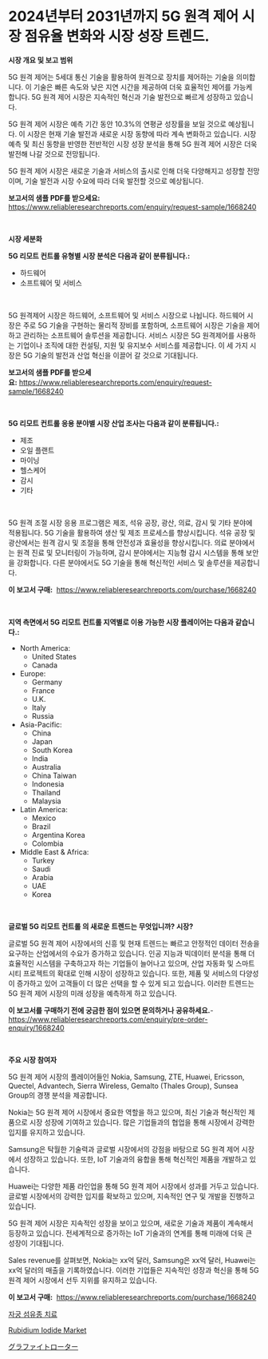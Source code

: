 <p><h1>2024년부터 2031년까지 5G 원격 제어 시장 점유율 변화와 시장 성장 트렌드.</h1></p><p><strong>시장 개요 및 보고 범위</strong></p>
<p><p>5G 원격 제어는 5세대 통신 기술을 활용하여 원격으로 장치를 제어하는 기술을 의미합니다. 이 기술은 빠른 속도와 낮은 지연 시간을 제공하여 더욱 효율적인 제어를 가능케 합니다. 5G 원격 제어 시장은 지속적인 혁신과 기술 발전으로 빠르게 성장하고 있습니다. </p><p>5G 원격 제어 시장은 예측 기간 동안 10.3%의 연평균 성장률을 보일 것으로 예상됩니다. 이 시장은 현재 기술 발전과 새로운 시장 동향에 따라 계속 변화하고 있습니다. 시장 예측 및 최신 동향을 반영한 전반적인 시장 성장 분석을 통해 5G 원격 제어 시장은 더욱 발전해 나갈 것으로 전망됩니다. </p><p>5G 원격 제어 시장은 새로운 기술과 서비스의 출시로 인해 더욱 다양해지고 성장할 전망이며, 기술 발전과 시장 수요에 따라 더욱 발전할 것으로 예상됩니다.</p></p>
<p><strong>보고서의 샘플 PDF를 받으세요:</strong> <a href="https://www.reliableresearchreports.com/enquiry/request-sample/1668240">https://www.reliableresearchreports.com/enquiry/request-sample/1668240</a></p>
<p>&nbsp;</p>
<p><strong>시장 세분화</strong></p>
<p><strong>5G 리모트 컨트롤 유형별 시장 분석은 다음과 같이 분류됩니다.:</strong></p>
<p><ul><li>하드웨어</li><li>소프트웨어 및 서비스</li></ul></p>
<p>&nbsp;</p>
<p><p>5G 원격제어 시장은 하드웨어, 소프트웨어 및 서비스 시장으로 나뉩니다. 하드웨어 시장은 주로 5G 기술을 구현하는 물리적 장비를 포함하며, 소프트웨어 시장은 기술을 제어하고 관리하는 소프트웨어 솔루션을 제공합니다. 서비스 시장은 5G 원격제어를 사용하는 기업이나 조직에 대한 컨설팅, 지원 및 유지보수 서비스를 제공합니다. 이 세 가지 시장은 5G 기술의 발전과 산업 혁신을 이끌어 갈 것으로 기대됩니다.</p></p>
<p><strong>보고서의 샘플 PDF를 받으세요:</strong>&nbsp;<a href="https://www.reliableresearchreports.com/enquiry/request-sample/1668240">https://www.reliableresearchreports.com/enquiry/request-sample/1668240</a></p>
<p>&nbsp;</p>
<p><strong> 5G 리모트 컨트롤 응용 분야별 시장 산업 조사는 다음과 같이 분류됩니다.:</strong></p>
<p><ul><li>제조</li><li>오일 플랜트</li><li>마이닝</li><li>헬스케어</li><li>감시</li><li>기타</li></ul></p>
<p>&nbsp;</p>
<p><p>5G 원격 조절 시장 응용 프로그램은 제조, 석유 공장, 광산, 의료, 감시 및 기타 분야에 적용됩니다. 5G 기술을 활용하여 생산 및 제조 프로세스를 향상시킵니다. 석유 공장 및 광산에서는 원격 감시 및 조절을 통해 안전성과 효율성을 향상시킵니다. 의료 분야에서는 원격 진료 및 모니터링이 가능하며, 감시 분야에서는 지능형 감시 시스템을 통해 보안을 강화합니다. 다른 분야에서도 5G 기술을 통해 혁신적인 서비스 및 솔루션을 제공합니다.</p></p>
<p><strong>이 보고서 구매:</strong>&nbsp; <a href="https://www.reliableresearchreports.com/purchase/1668240">https://www.reliableresearchreports.com/purchase/1668240</a></p>
<p>&nbsp;</p>
<p><strong>지역 측면에서 5G 리모트 컨트롤 지역별로 이용 가능한 시장 플레이어는 다음과 같습니다.:</strong></p>
<p><ul>
    <li>
        North America:
        <ul>
            <li>United States</li>
            <li>Canada</li>
        </ul>
    </li>
    <li>
        Europe:
        <ul>
            <li>Germany</li>
            <li>France</li>
            <li>U.K.</li>
            <li>Italy</li>
            <li>Russia</li>
        </ul>
    </li>
    <li>
        Asia-Pacific:
        <ul>
            <li>China</li>
            <li>Japan</li>
            <li>South Korea</li>
            <li>India</li>
            <li>Australia</li>
            <li>China Taiwan</li>
            <li>Indonesia</li>
            <li>Thailand</li>
            <li>Malaysia</li>
        </ul>
    </li>
    <li>
        Latin America:
        <ul>
            <li>Mexico</li>
            <li>Brazil</li>
            <li>Argentina Korea</li>
            <li>Colombia</li>
        </ul>
    </li>
    <li>
        Middle East & Africa:
        <ul>
            <li>Turkey</li>
            <li>Saudi</li>
            <li>Arabia</li>
            <li>UAE</li>
            <li>Korea</li>
        </ul>
    </li>
    </ul></p>
<p>&nbsp;</p>
<p><strong>글로벌 5G 리모트 컨트롤 의 새로운 트렌드는 무엇입니까? 시장?</strong></p>
<p><p>글로벌 5G 원격 제어 시장에서의 신흥 및 현재 트렌드는 빠르고 안정적인 데이터 전송을 요구하는 산업에서의 수요가 증가하고 있습니다. 인공 지능과 빅데이터 분석을 통해 더 효율적인 시스템을 구축하고자 하는 기업들이 늘어나고 있으며, 산업 자동화 및 스마트 시티 프로젝트의 확대로 인해 시장이 성장하고 있습니다. 또한, 제품 및 서비스의 다양성이 증가하고 있어 고객들이 더 많은 선택을 할 수 있게 되고 있습니다. 이러한 트렌드는 5G 원격 제어 시장의 미래 성장을 예측하게 하고 있습니다.</p></p>
<p><strong>이 보고서를 구매하기 전에 궁금한 점이 있으면 문의하거나 공유하세요.</strong>- <a href="https://www.reliableresearchreports.com/enquiry/pre-order-enquiry/1668240">https://www.reliableresearchreports.com/enquiry/pre-order-enquiry/1668240</a></p>
<p>&nbsp;</p>
<p><strong>주요 시장 참여자</strong></p>
<p><p>5G 원격 제어 시장의 플레이어들인 Nokia, Samsung, ZTE, Huawei, Ericsson, Quectel, Advantech, Sierra Wireless, Gemalto (Thales Group), Sunsea Group의 경쟁 분석을 제공합니다. </p><p>Nokia는 5G 원격 제어 시장에서 중요한 역할을 하고 있으며, 최신 기술과 혁신적인 제품으로 시장 성장에 기여하고 있습니다. 많은 기업들과의 협업을 통해 시장에서 강력한 입지를 유지하고 있습니다. </p><p>Samsung은 탁월한 기술력과 글로벌 시장에서의 강점을 바탕으로 5G 원격 제어 시장에서 성장하고 있습니다. 또한, IoT 기술과의 융합을 통해 혁신적인 제품을 개발하고 있습니다.</p><p>Huawei는 다양한 제품 라인업을 통해 5G 원격 제어 시장에서 성과를 거두고 있습니다. 글로벌 시장에서의 강력한 입지를 확보하고 있으며, 지속적인 연구 및 개발을 진행하고 있습니다.</p><p>5G 원격 제어 시장은 지속적인 성장을 보이고 있으며, 새로운 기술과 제품이 계속해서 등장하고 있습니다. 전세계적으로 증가하는 IoT 기술과의 연계를 통해 미래에 더욱 큰 성장이 기대됩니다.</p><p>Sales revenue를 살펴보면, Nokia는 xx억 달러, Samsung은 xx억 달러, Huawei는 xx억 달러의 매출을 기록하였습니다. 이러한 기업들은 지속적인 성장과 혁신을 통해 5G 원격 제어 시장에서 선두 지위를 유지하고 있습니다.</p></p>
<p><strong>이 보고서 구매:</strong>&nbsp;&nbsp;<a href="https://www.reliableresearchreports.com/purchase/1668240">https://www.reliableresearchreports.com/purchase/1668240</a></p>
<p><p><a href="https://medium.com/@johnsonlowe2023_38650/%EC%9E%90%EA%B6%81-%EC%84%AC%EC%9C%A0%EC%A2%85-%EC%B9%98%EB%A3%8C-%EC%8B%9C%EC%9E%A5-%EA%B2%BD%EC%9F%81-%EB%B6%84%EC%84%9D-%EC%8B%9C%EC%9E%A5-%EB%8F%99%ED%96%A5-%EB%B0%8F-2031%EB%85%84%EA%B9%8C%EC%A7%80%EC%9D%98-%EC%98%88%EC%B8%A1-8f50ab0b70b9">자궁 섬유종 치료</a></p><p><a href="https://invited-way-688.notion.site/Rubidium-Iodide-Market-Research-Report-Reveals-The-Latest-Trends-And-Opportunities-of-this-Market-fo-fbabe161493f434ab926d89adf87c11c">Rubidium Iodide Market</a></p><p><a href="https://medium.com/@mookiesville/%E3%82%B0%E3%83%A9%E3%83%95%E3%82%A1%E3%82%A4%E3%83%88%E3%83%AD%E3%83%BC%E3%82%BF%E3%83%BC%E3%83%9E%E3%83%BC%E3%82%B1%E3%83%83%E3%83%88%E3%81%AE%E8%A6%8F%E6%A8%A1%E3%81%A8%E5%B8%82%E5%A0%B4%E5%8B%95%E5%90%91-%E5%AE%8C%E5%85%A8%E3%81%AA%E7%94%A3%E6%A5%AD%E6%A6%82%E8%A6%81-2024%E5%B9%B4%E3%81%8B%E3%82%892031%E5%B9%B4-48c81ed32323">グラファイトローター</a></p></p>
